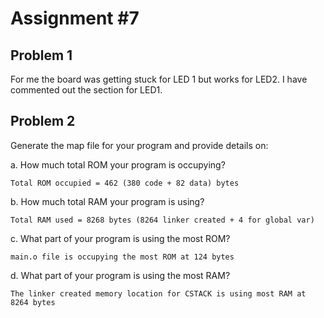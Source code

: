 # Assignment #7

## Problem 1

For me the board was getting stuck for LED 1 but works for LED2.
I have commented out the section for LED1.

## Problem 2

Generate the map file for your program and provide details on:

a. How much total ROM your program is occupying?

`Total ROM occupied = 462 (380 code + 82 data) bytes`

b. How much total RAM your program is using?

`Total RAM used = 8268 bytes (8264 linker created + 4 for global var)`

c. What part of your program is using the most ROM?

`main.o file is occupying the most ROM at 124 bytes`

d. What part of your program is using the most RAM?

`The linker created memory location for CSTACK is using most RAM at 8264 bytes`
